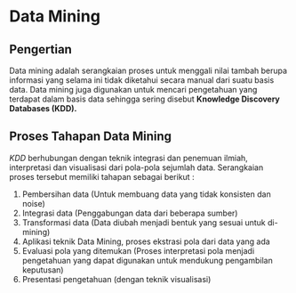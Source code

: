 # Data Mining

## Pengertian
Data mining adalah serangkaian proses untuk menggali nilai tambah berupa informasi yang selama ini tidak diketahui secara manual dari suatu basis data.
Data mining juga digunakan untuk mencari pengetahuan yang terdapat dalam basis data sehingga sering disebut **Knowledge Discovery Databases (KDD).**

## Proses Tahapan Data Mining
*KDD* berhubungan dengan teknik integrasi dan penemuan ilmiah, interpretasi dan visualisasi dari pola-pola sejumlah data.
Serangkaian proses tersebut memiliki tahapan sebagai berikut : 
1. Pembersihan data (Untuk membuang data yang tidak konsisten dan noise)
2. Integrasi data (Penggabungan data dari beberapa sumber)
3. Transformasi data (Data diubah menjadi bentuk yang sesuai untuk di-mining)
4. Aplikasi teknik Data Mining, proses ekstrasi pola dari data yang ada
5. Evaluasi pola yang ditemukan (Proses interpretasi pola menjadi pengetahuan yang dapat digunakan untuk mendukung pengambilan keputusan)
6. Presentasi pengetahuan (dengan teknik visualisasi)
